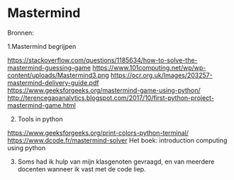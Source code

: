 # Mastermind

Bronnen:

1.Mastermind begrijpen

https://stackoverflow.com/questions/1185634/how-to-solve-the-mastermind-guessing-game
https://www.101computing.net/wp/wp-content/uploads/Mastermind3.png
https://ocr.org.uk/Images/203257-mastermind-delivery-guide.pdf
https://www.geeksforgeeks.org/mastermind-game-using-python/
http://terencegaoanalytics.blogspot.com/2017/10/first-python-project-mastermind-game.html

2. Tools in python

https://www.geeksforgeeks.org/print-colors-python-terminal/
https://www.dcode.fr/mastermind-solver
Het boek: introduction computing using python 

3. Soms had ik hulp van mijn klasgenoten gevraagd, en van meerdere docenten wanneer ik vast met de code liep. 
